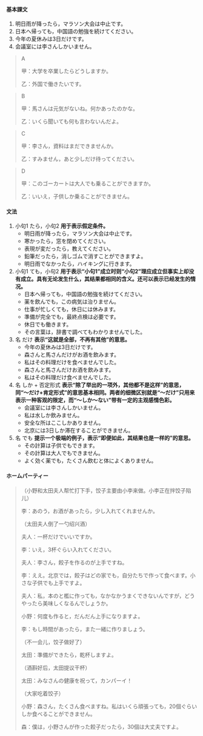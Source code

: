 #### 基本課文
1. 明日雨が降ったら，マラソン大会は中止です。
2. 日本へ帰っても，中国語の勉強を続けてください。
3. 今年の夏休みは3日だけです。
4. 会議室には李さんしかいません。

> A
> 
> 甲：大学を卒業したらどうしますか。
> 
> 乙：外国で働きたいです。

> B
> 
> 甲：馬さんは元気がないね。何かあったのかな。
> 
> 乙：いくら聞いても何も言わないんだよ。

> C
> 
> 甲：李さん，資料はまだできませんか。
> 
> 乙：すみません，あと少しだけ待ってください。

> D
> 
> 甲：このゴーカートは大人でも乗ることができますか。
> 
> 乙：いいえ，子供しか乗ることができません。

#### 文法
1. 小句1 たら，小句2 **用于表示假定条件。**
	* 明日雨が降ったら，マラソン大会は中止です。
	* 寒かったら，窓を閉めてください。
	* 表現が変だったら，教えてください。
	* 鉛筆だったら，消しゴムで消すことができますよ。
	* 明日雨でなかったら，ハイキングに行きます。
2. 小句1 ても，小句2 **用于表示“小句1”成立时则“小句2”理应成立但事实上却没有成立。具有无论发生什么，其结果都相同的含义。还可以表示已经发生的情况。**
	* 日本へ帰っても，中国語の勉強を続けてください。
	* 薬を飲んでも，この病気は治りません。
	* 仕事が忙しくても，休日には休みます。
	* 準備が完全でも，最終点検は必要です。
	* 休日でも働きます。
	* その言葉は，辞書で調べてもわかりませんでした。
3. 名 だけ **表示“这就是全部，不再有其他”的意思。**
	* 今年の夏休みは3日だけです。
	* 森さんと馬さんだけがお酒を飲みます。
	* 私はその料理だけを食べませんでした。
	* 森さんと馬さんだけお酒を飲みます。
	* 私はその料理だけ食べませんでした。
4. 名 しか + 否定形式 **表示“除了举出的一项外，其他都不是这样”的意思，同“〜だけ+肯定形式”的意思基本相同。两者的细微区别就是“～だけ”只用来表示一种客观的限定，而“～しか〜ない”带有一定的主观感情色彩。**
	* 会議室には李さんしかいません。
	* 私は水しか飲みません。
	* 安全な所はここしかありません。
	* 北京には3日しか滞在することができません。
5. 名 でも **提示一个极端的例子，表示“即便如此，其结果也是一样的”的意思。**
	* その計算は子供でもできます。
	* その計算は大人でもできません。
	* よく効く薬でも，たくさん飲むと体によくありません。

#### ホームパーティー
>（小野和太田夫人帮忙打下手，饺子主要由小李来做。小李正在拌饺子陷儿）
> 
> 李：あのう，お酒があったら，少し入れてくれませんか。
> 
>（太田夫人倒了一勺绍兴酒）
> 
> 夫人：一杯だけでいいですか。
> 
> 李：いえ，3杯ぐらい入れてください。
> 
> 夫人：李さん，餃子を作るのが上手ですね。
> 
> 李：ええ。北京では，餃子はどの家でも，自分たちで作って食べます。小さな子供でも上手ですよ。
> 
> 夫人：私，本のと檻に作っても，なかなかうまくできないんですが，どうやったら美味しくなるんでしょうか。
> 
> 小野：何度も作ると，だんだん上手になりますよ。
> 
> 李：もし時間があったら，また一緒に作りましょう。
> 
>（不一会儿，饺子做好了）
>
> 太田：準備ができたら，乾杯しますよ。
> 
>（酒斟好后，太田提议干杯）
>
> 太田：みなさんの健康を祝って，カンパーイ！
> 
>（大家吃着饺子）
>
> 小野：森さん，たくさん食べますね。私はいくら頑張っても，20個ぐらいしか食べることができません。
> 
> 森：僕は，小野さんが作った餃子だったら，30個は大丈夫ですよ。